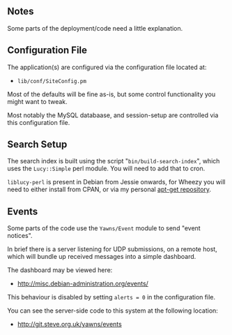 
Notes
-----

Some parts of the deployment/code need a little explanation.



Configuration File
------------------

The application(s) are configured via the configuration file located at:

* `lib/conf/SiteConfig.pm`

Most of the defaults will be fine as-is, but some control functionality you might want to tweak.

Most notably the MySQL databaase, and session-setup are controlled via this configuration file.





Search Setup
------------

The search index is built using the script "`bin/build-search-index`", which uses the `Lucy::Simple` perl module.   You will need to add that to cron.

`liblucy-perl` is present in Debian from Jessie onwards, for Wheezy you will need to either install from CPAN, or via my personal [apt-get repository](http://packages.steve.org.uk/lucy/).



Events
------

Some parts of the code use the `Yawns/Event` module to send "event notices".

In brief there is a server listening for UDP submissions, on a remote host, which will bundle up received messages into a simple dashboard.

The dashboard may be viewed here:

* http://misc.debian-administration.org/events/

This behaviour is disabled by setting `alerts = 0` in the configuration file.

You can see the server-side code to this system at the following location:

* http://git.steve.org.uk/yawns/events

